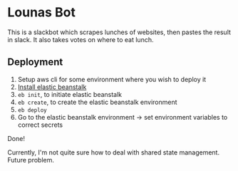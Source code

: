 # Lounas Bot

This is a slackbot which scrapes lunches of websites, then pastes the result in slack.
It also takes votes on where to eat lunch.

## Deployment

1. Setup aws cli for some environment where you wish to deploy it
2. [Install elastic beanstalk](https://docs.aws.amazon.com/elasticbeanstalk/latest/dg/eb-cli3-install.html)
3. `eb init`, to initiate elastic beanstalk
4. `eb create`, to create the elastic beanstalk environment
5. `eb deploy`
6. Go to the elastic beanstalk environment -> set environment variables to correct secrets

Done!

Currently, I'm not quite sure how to deal with shared state management. Future problem.
